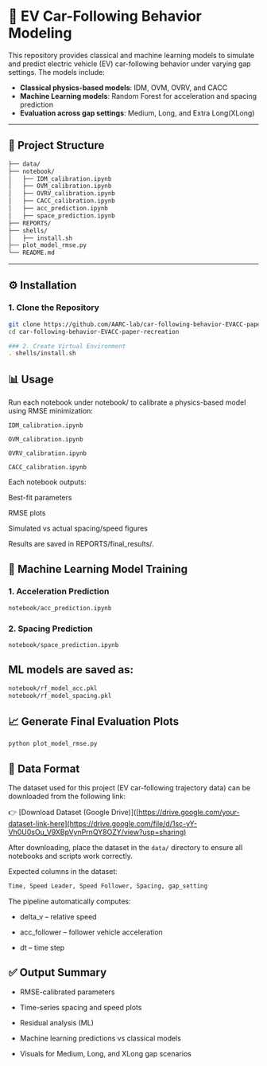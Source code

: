 # 🚗 EV Car-Following Behavior Modeling

This repository provides classical and machine learning models to simulate and predict electric vehicle (EV) car-following behavior under varying gap settings. The models include:

- **Classical physics-based models**: IDM, OVM, OVRV, and CACC
- **Machine Learning models**: Random Forest for acceleration and spacing prediction
- **Evaluation across gap settings**: Medium, Long, and Extra Long(XLong)

---

## 📁 Project Structure

```bash
├── data/
├── notebook/
│   ├── IDM_calibration.ipynb
│   ├── OVM_calibration.ipynb
│   ├── OVRV_calibration.ipynb
│   ├── CACC_calibration.ipynb
│   ├── acc_prediction.ipynb
│   ├── space_prediction.ipynb
├── REPORTS/
├── shells/
│   ├── install.sh
├── plot_model_rmse.py
└── README.md

```


---

## ⚙️ Installation

### 1. Clone the Repository

```bash
git clone https://github.com/AARC-lab/car-following-behavior-EVACC-paper-recreation.git
cd car-following-behavior-EVACC-paper-recreation

### 2. Create Virtual Environment
. shells/install.sh
````
## 📊 Usage

Run each notebook under notebook/ to calibrate a physics-based model using RMSE minimization:

```IDM_calibration.ipynb```

```OVM_calibration.ipynb```

```OVRV_calibration.ipynb```

```CACC_calibration.ipynb```

Each notebook outputs:

Best-fit parameters

RMSE plots

Simulated vs actual spacing/speed figures

Results are saved in REPORTS/final_results/.

## 🤖 Machine Learning Model Training
### 1. Acceleration Prediction
```bash
notebook/acc_prediction.ipynb
```
### 2. Spacing Prediction
```bash
notebook/space_prediction.ipynb
```
## ML models are saved as:
```bash
notebook/rf_model_acc.pkl
notebook/rf_model_spacing.pkl
```
## 📈 Generate Final Evaluation Plots
```bash
python plot_model_rmse.py
```
## 📁 Data Format

The dataset used for this project (EV car-following trajectory data) can be downloaded from the following link:

👉 [Download Dataset (Google Drive)]([https://drive.google.com/your-dataset-link-here](https://drive.google.com/file/d/1sc-yY-Vh0U0sOu_V9XBpVynPrnQY8OZY/view?usp=sharing)

After downloading, place the dataset in the `data/` directory to ensure all notebooks and scripts work correctly.

Expected columns in the dataset:
```bash
Time, Speed Leader, Speed Follower, Spacing, gap_setting
```
The pipeline automatically computes:

- delta_v – relative speed

- acc_follower – follower vehicle acceleration

- dt – time step

## ✅ Output Summary
- RMSE-calibrated parameters

- Time-series spacing and speed plots

- Residual analysis (ML)

- Machine learning predictions vs classical models

- Visuals for Medium, Long, and XLong gap scenarios
